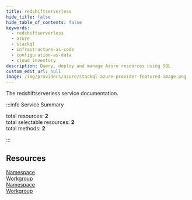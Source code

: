 ```yaml
---
title: redshiftserverless
hide_title: false
hide_table_of_contents: false
keywords:
  - redshiftserverless
  - azure
  - stackql
  - infrastructure-as-code
  - configuration-as-data
  - cloud inventory
description: Query, deploy and manage Azure resources using SQL
custom_edit_url: null
image: /img/providers/azure/stackql-azure-provider-featured-image.png
---
```


The redshiftserverless service documentation.

:::info Service Summary

<div class="row">
<div class="providerDocColumn">
<span>total resources:&nbsp;<b>2</b></span><br />
<span>total selectable resources:&nbsp;<b>2</b></span><br />
<span>total methods:&nbsp;<b>2</b></span><br />
</div>
</div>

:::

## Resources
<div class="row">
<div class="providerDocColumn">
<a href="/providers/azure/redshiftserverless/Namespace/">Namespace</a><br />
<a href="/providers/azure/redshiftserverless/Workgroup/">Workgroup</a>
</div>
<div class="providerDocColumn">
<a href="/providers/azure/redshiftserverless/Namespace/">Namespace</a><br />
<a href="/providers/azure/redshiftserverless/Workgroup/">Workgroup</a>
</div>
</div>